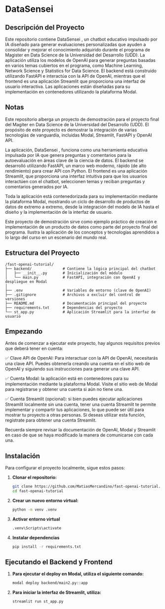 # DataSensei
## Descripción del Proyecto
Este repositorio contiene DataSensei , un chatbot educativo impulsado por IA diseñado para generar evaluaciones personalizadas que ayuden a consolidar y mejorar el conocimiento adquirido durante el programa de Magister en Data Science de la Universidad del Desarrollo (UDD). La aplicación utiliza los modelos de OpenAI para generar preguntas basadas en varios temas cubiertos en el programa, como Machine Learning, Network Science y Statistics for Data Science. El backend está construido utilizando FastAPI e interactúa con la API de OpenAI, mientras que el frontend es una aplicación Streamlit que proporciona una interfaz de usuario interactiva. Las aplicaciones están diseñadas para su implementación en contenedores utilizando la plataforma Modal.

## Notas
Este repositorio alberga un proyecto de demostración para el proyecto final del Magiter en Data Science de la Universidad del Desarrollo (UDD). El propósito de este proyecto es demostrar la integración de varias tecnologías de vanguardia, incluidas Modal, Streamlit, FastAPI y OpenAI API.

La aplicación, DataSensei , funciona como una herramienta educativa impulsada por IA que genera preguntas y comentarios para la autoevaluación en áreas clave de la ciencia de datos. El backend se desarrolló utilizando FastAPI, un marco web moderno, rápido (de alto rendimiento) para crear API con Python. El frontend es una aplicación Streamlit, que proporciona una interfaz intuitiva para que los usuarios interactúen con el chatbot, seleccionen temas y reciban preguntas y comentarios generados por IA.

Toda la aplicación está contenedorizada para su implementación mediante la plataforma Modal, mostrando un ciclo de desarrollo de productos de datos de extremo a extremo, desde la integración del modelo de IA hasta el diseño y la implementación de la interfaz de usuario.

Este proyecto de demostración sirve como ejemplo práctico de creación e implementación de un producto de datos como parte del proyecto final del programa. Ilustra la aplicación de los conceptos y tecnologías aprendidos a lo largo del curso en un escenario del mundo real.

## Estructura del Proyecto   
   ```plaintext
   /fast-openai-tutorial/
   ├── backend/              # Contiene la lógica principal del chatbot
   │   ├── __init__.py       # Inicialización del módulo
   │   └── main.py           # FastAPI, integración con OpenAI y despliegue en Modal
   │
   ├── .env                  # Variables de entorno (clave de OpenAI)
   ├── .gitignore            # Archivos a excluir del control de versiones
   ├── README.md             # Documentación principal del proyecto
   ├── requirements.txt      # Dependencias del proyecto
   └── st_app.py             # Aplicación Streamlit para la interfaz de usuario
  ```
## Empezando
Antes de comenzar a ejecutar este proyecto, hay algunos requisitos previos que deberá tener en cuenta:

✅ Clave API de OpenAI: Para interactuar con la API de OpenAI, necesitarás una clave API. Puedes obtenerla creando una cuenta en el sitio web de OpenAI y siguiendo sus instrucciones para generar una clave API. 

✅ Cuenta Modal: la aplicación está en contenedores para su implementación mediante la plataforma Modal. Visite el sitio web de Modal para registrarse y obtener una cuenta si aún no tiene una.

✅ Cuenta Streamlit (opcional): si bien puedes ejecutar aplicaciones Streamlit localmente sin una cuenta, tener una cuenta Streamlit te permite implementar y compartir tus aplicaciones, lo que puede ser útil para mostrar tu proyecto a otras personas. Si deseas utilizar esta función, regístrate para obtener una cuenta Streamlit.

Recuerda siempre revisar la documentación de OpenAI, Modal y Streamlit en caso de que se haya modificado la manera de comunicarse con cada una. 

## Instalación
Para configurar el proyecto localmente, sigue estos pasos:

1. **Clonar el repositorio:**
   ```bash
   git clone https://github.com/MatiasMercandino/fast-openai-tutorial.git
   cd fast-openai-tutorial

2. **Crear un nuevo entorno virtual:**
   ```bash
   python -m venv .venv

3. **Activar entorno virtual**
   ```bash
   .venv\Scripts\activate
   
4. **Instalar dependencias**
   ```bash
   pip install -r requirements.txt

## Ejecutando el Backend y Frontend

1. **Para ejecutar el deploy en Modal, utiliza el siguiente comando:**
   ```bash
   modal deploy backend/main2.py::app
2. **Para iniciar la interfaz de Streamlit, utiliza:**
    ```bash
    streamlit run st_app.py


